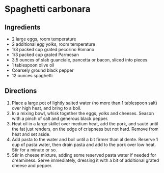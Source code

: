 Spaghetti carbonara
===================

Ingredients
-----------

- 2 large eggs, room temperature
- 2 additional egg yolks, room temperature
- 1/3 packed cup grated pecorino Romano
- 1/3 packed cup grated Parmesan
- 3.5 ounces of slab guanciale, pancetta or bacon, sliced into pieces
- 1 tablespoon olive oil
- Coarsely ground black pepper
- 12 ounces spaghetti


Directions
----------

1. Place a large pot of lightly salted water (no more than 1 tablespoon salt) over high heat, and bring to a boil.
2. In a mixing bowl, whisk together the eggs, yolks and cheeses. Season with a pinch of salt and generous black pepper.
3. Heat oil in a large skillet over medium heat, add the pork, and sauté until the fat just renders, on the edge of crispness but not hard. Remove from heat and set aside.
4. Add pasta to the water and boil until a bit firmer than al dente. Reserve 1 cup of pasta water, then drain pasta and add to the pork over low heat. Stir for a minute or so.
5. Stir in cheese mixture, adding some reserved pasta water if needed for creaminess. Serve immediately, dressing it with a bit of additional grated cheese and pepper.
